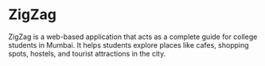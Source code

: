 # ZigZag
ZigZag is a web-based application that acts as a complete guide for college students in Mumbai. It helps students explore places like cafes, shopping spots, hostels, and tourist attractions in the city.
